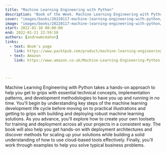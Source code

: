 ```yaml
---
title: "Machine Learning Engineering with Python"
description: "Book of the Week. Machine Learning Engineering with Python by Andrew P. McMahon"
cover: "images/books/20220117-machine-learning-engineering-with-python/cover.jpg"
image: "images/books/20220117-machine-learning-engineering-with-python/preview.jpg"
start: 2022-01-10 00:00:00
end: 2022-01-21 22:59:58
authors: [andrewmcmahon]
links: 
  - text: Book's page
    link: https://www.packtpub.com/product/machine-learning-engineering-with-python/9781801079259
  - text: Amazon
    link: https://www.amazon.co.uk/Machine-Learning-Engineering-Python-production-ebook/dp/B09CHHK2RJ
  


---
```


Machine Learning Engineering with Python takes a hands-on approach to help you get to grips with essential technical concepts, implementation patterns, and development methodologies to have you up and running in no time. You'll begin by understanding key steps of the machine learning development life cycle before moving on to practical illustrations and getting to grips with building and deploying robust machine learning solutions. As you advance, you'll explore how to create your own toolsets for training and deployment across all your projects in a consistent way. The book will also help you get hands-on with deployment architectures and discover methods for scaling up your solutions while building a solid understanding of how to use cloud-based tools effectively. Finally, you'll work through examples to help you solve typical business problems.

